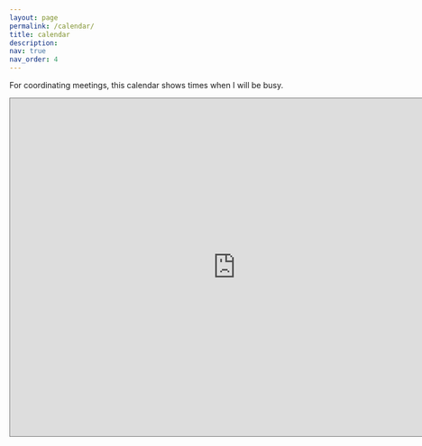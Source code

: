 ```yaml
---
layout: page
permalink: /calendar/
title: calendar
description:
nav: true
nav_order: 4
---
```


For coordinating meetings, this calendar shows times when I will be busy.

<iframe src="https://calendar.google.com/calendar/embed?height=600&wkst=2&bgcolor=%23ffffff&ctz=America%2FChicago&mode=WEEK&hl=en&title=Availability%20Xinjie%20Liu&src=eGluamllbGl1OThAZ21haWwuY29t&src=eGluamllLWxpdUB1dGV4YXMuZWR1&color=%237986CB&color=%237986CB" style="border:solid 1px #777" width="800" height="600" frameborder="0" scrolling="no"></iframe>

<!-- For now, this page is assumed to be a static description of your courses. You can convert it to a collection similar to `_projects/` so that you can have a dedicated page for each course.

Organize your courses by years, topics, or universities, however you like! -->
